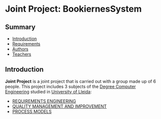 # Joint Project: BookiernesSystem
## Summary
  - [Introduction](#introduction)
  - [Requirements](#requirements)
  - [Authors](#authors)
  - [Teachers](#teachers)

## Introduction
**Joint Project** is a joint project that is carried out with a group made up of 6 people.
This project includes 3 subjects of the [Degree Computer Engineering](http://www.grauinformatica.udl.cat/en) studied in [University of Lleida](http://www.udl.es/ca/):
- [REQUIREMENTS ENGINEERING](https://guiadocent.udl.cat/pdf/en/102052)
- [QUALITY MANAGEMENT AND IMPROVEMENT](https://guiadocent.udl.cat/pdf/en/102053)
- [PROCESS MODELS](https://guiadocent.udl.cat/pdf/en/102054)
